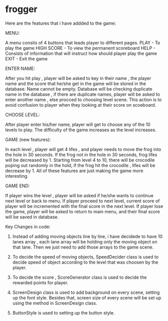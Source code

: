 # frogger

Here are the features that i have addded to the game:

MENU:

A menu consits of 4 buttons that leads player to different pages.
PLAY - To play the game
HIGH SCORE - To view the permanent scoreboard
HELP - Consists of information that will instruct how should player play the game
EXIT - Exit the game

ENTER NAME:

After you hit play , player will be asked to key in their name , the player name and the score that he/she get in the game will be stored in the database.
Name cannot be empty.
Database will be checking duplicate name in the database , if there are duplicate names, player will be asked to enter another name , else procced to choosing level scene.
This action is to avoid confusion to player when they looking at their score on scoeboard.

CHOOSE LEVEL:

After player enter his/her name, player will get to choose any of the 10 levels to play.
The difficulty of the game increases as the level increases.

GAME (new features):

In each level , player will get 4 lifes , and player needs to move the frog into the hole in 30 seconds.
If the frog not in the hole in 30 seconds, frog lifes will be decreased by 1.
Starting from level 4 to 10, there will be crocodile poping out randomly in the hold, if the frog hit the crocodile , lifes will be decrease by 1.
All of these features are just making the game more interesting.

GAME END:

If player wins the level , player will be asked if he/she wants to continue next level or back to menu.
If player proceed to next level, current score of player will be incremented with the final score in the next level.
If player lose the game, player will be asked to return to main menu, and their final score will be saved in database.

Key Changes in code:

1. Instead of adding moving objects line by line, i have decidede to have 10 lanes array , each lane array will be holding 
   only the moving object on that lane.
   Then we just need to add those arrays to the game scene.

2. To decide the speed of moving objects, SpeedDecider class is used to decide speed of object according to the level that
   was choosen by the player. 

3. To decide the score , ScoreGenerator class is used to decide the rewarded points for player.

4. ScreenDesign class is used to add background on every scene, setting up the font style.
   Besides that, screen size of every scene will be set up using the method in ScreenDesign class.

5. ButtonStyle is used to setting up the button style.
